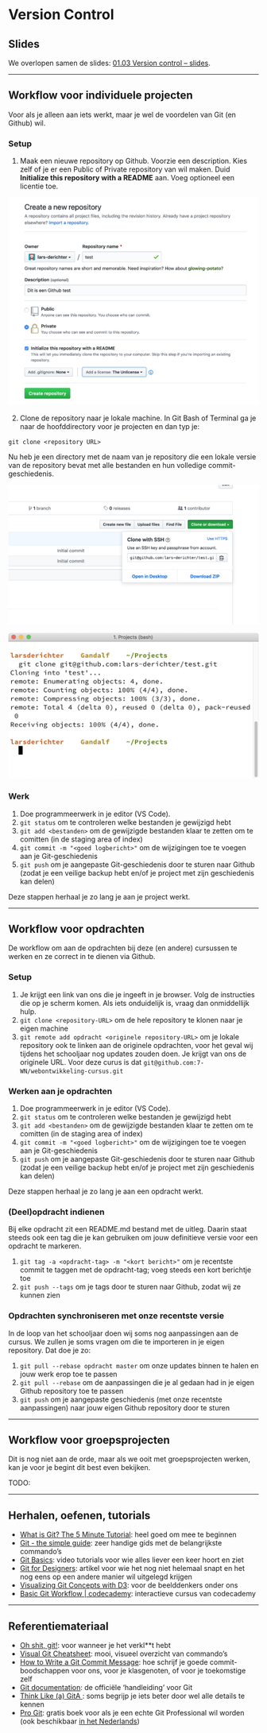# Version Control

## Slides

We overlopen samen de slides: [01.03 Version control – slides](/slides/01.03.version-control ":ignore").

---

## Workflow voor individuele projecten

Voor als je alleen aan iets werkt, maar je wel de voordelen van Git (en Github) wil.

### Setup

1. Maak een nieuwe repository op Github. Voorzie een description. Kies zelf of je er een Public of Private repository van wil maken. Duid **Initialize this repository with a README** aan. Voeg optioneel een licentie toe.

![Nieuwe Github repository maken](_images/github-new.png)

2. Clone de repository naar je lokale machine. In Git Bash of Terminal ga je naar de hoofddirectory voor je projecten en dan typ je:

```
git clone <repository URL>
```

Nu heb je een directory met de naam van je repository die een lokale versie van de repository bevat met alle bestanden en hun volledige commit-geschiedenis.

![De URL van je repository op Github](_images/github-repository-url.png)

![Output van git clone commando](_images/git-clone.png)

### Werk

1. Doe programmeerwerk in je editor (VS Code).
2. `git status` om te controleren welke bestanden je gewijzigd hebt
3. `git add <bestanden>` om de gewijzigde bestanden klaar te zetten om te comitten (in de staging area of index)
4. `git commit -m "<goed logbericht>"` om de wijzigingen toe te voegen aan je Git-geschiedenis
5. `git push` om je aangepaste Git-geschiedenis door te sturen naar Github (zodat je een veilige backup hebt en/of je project met zijn geschiedenis kan delen)

Deze stappen herhaal je zo lang je aan je project werkt.

---

## Workflow voor opdrachten

De workflow om aan de opdrachten bij deze (en andere) cursussen te werken en ze correct in te dienen via Github.

### Setup

1. Je krijgt een link van ons die je ingeeft in je browser. Volg de instructies die op je scherm komen. Als iets onduidelijk is, vraag dan onmiddellijk hulp.
2. `git clone <repository-URL>` om de hele repository te klonen naar je eigen machine
3. `git remote add opdracht <originele repository-URL>` om je lokale repository ook te linken aan de originele opdrachten, voor het geval wij tijdens het schooljaar nog updates zouden doen. Je krijgt van ons de originele URL. Voor deze curus is dat `git@github.com:7-WN/webontwikkeling-cursus.git`

### Werken aan je opdrachten

1. Doe programmeerwerk in je editor (VS Code).
2. `git status` om te controleren welke bestanden je gewijzigd hebt
3. `git add <bestanden>` om de gewijzigde bestanden klaar te zetten om te comitten (in de staging area of index)
4. `git commit -m "<goed logbericht>"` om de wijzigingen toe te voegen aan je Git-geschiedenis
5. `git push` om je aangepaste Git-geschiedenis door te sturen naar Github (zodat je een veilige backup hebt en/of je project met zijn geschiedenis kan delen)

Deze stappen herhaal je zo lang je aan een opdracht werkt.

### (Deel)opdracht indienen

Bij elke opdracht zit een README.md bestand met de uitleg. Daarin staat steeds ook een tag die je kan gebruiken om jouw definitieve versie voor een opdracht te markeren.

1. `git tag -a <opdracht-tag> -m "<kort bericht>"` om je recentste commit te taggen met de opdracht-tag; voeg steeds een kort berichtje toe
2. `git push --tags` om je tags door te sturen naar Github, zodat wij ze kunnen zien

### Opdrachten synchroniseren met onze recentste versie

In de loop van het schooljaar doen wij soms nog aanpassingen aan de cursus. We zullen je soms vragen om die te importeren in je eigen repository. Dat doe je zo:

1. `git pull --rebase opdracht master` om onze updates binnen te halen en jouw werk erop toe te passen
2. `git pull --rebase` om de aanpassingen die je al gedaan had in je eigen Github repository toe te passen
3. `git push` om je aangepaste geschiedenis (met onze recentste aanpassingen) naar jouw eigen Github repository door te sturen

---

## Workflow voor groepsprojecten

Dit is nog niet aan de orde, maar als we ooit met groepsprojecten werken, kan je voor je begint dit best even bekijken.

TODO:

---

## Herhalen, oefenen, tutorials

- [What is Git? The 5 Minute Tutorial](https://medium.com/@alanscarpa/what-is-git-the-5-minute-tutorial-daa0df0cc98c): heel goed om mee te beginnen
- [Git - the simple guide](http://rogerdudler.github.io/git-guide/): zeer handige gids met de belangrijkste commando’s
- [Git Basics](https://git-scm.com/videos): video tutorials voor wie alles liever een keer hoort en ziet
- [Git for Designers](https://medium.com/@dfosco/git-for-designers-856c434716e): artikel voor wie het nog niet helemaal snapt en het nog eens op een andere manier wil uitgelegd krijgen
- [Visualizing Git Concepts with D3](https://onlywei.github.io/explain-git-with-d3/): voor de beelddenkers onder ons
- [Basic Git Workflow | codecademy](https://www.codecademy.com/learn/learn-git/modules/learn-git-git-workflow-u): interactieve cursus van codecademy

---

## Referentiemateriaal

- [Oh shit, git!](https://ohshitgit.com): voor wanneer je het verkl\*\*t hebt
- [Visual Git Cheatsheet](http://ndpsoftware.com/git-cheatsheet.html): mooi, visueel overzicht van commando’s
- [How to Write a Git Commit Message](https://chris.beams.io/posts/git-commit/): hoe schrijf je goede commit-boodschappen voor ons, voor je klasgenoten, of voor je toekomstige zelf
- [Git documentation](https://git-scm.com/docs): de officiële ‘handleiding’ voor Git
- [Think Like (a) GitA ](http://think-like-a-git.net): soms begrijp je iets beter door wel alle details te kennen
- [Pro Git](https://git-scm.com/book/en/v2): gratis boek voor als je een echte Git Professional wil worden (ook beschikbaar [in het Nederlands](https://git-scm.com/book/nl/v2))
